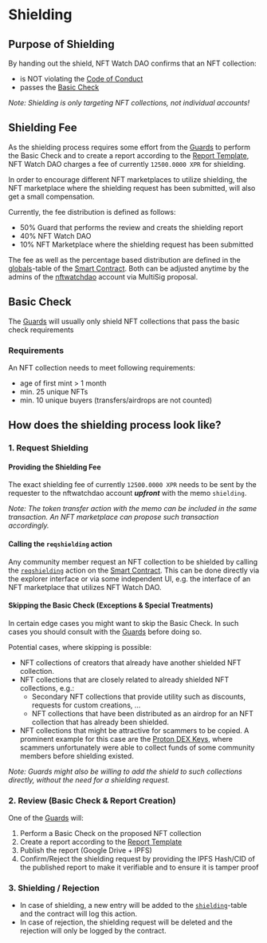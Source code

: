 # Shielding

## Purpose of Shielding

By handing out the shield, NFT Watch DAO confirms that an NFT collection:

- is NOT violating the [Code of Conduct](./code-of-conduct.md)
- passes the [Basic Check](./shielding.md#basic-check)

*Note: Shielding is only targeting NFT collections, not individual accounts!*

## Shielding Fee
As the shielding process requires some effort from the [Guards](guards.md) to perform the Basic Check and to create a report according to the [Report Template](https://docs.google.com/spreadsheets/d/1iSVNuCF7yMAfQfR6yZ1VLHVxWM6PFCtaySH5Nf34rRw/edit#gid=0), NFT Watch DAO charges a fee of currently `12500.0000 XPR` for shielding.

In order to encourage different NFT marketplaces to utilize shielding, the NFT marketplace where the shielding request has been submitted, will also get a small compensation.

Currently, the fee distribution is defined as follows:

- 50% Guard that performs the review and creats the shielding report
- 40% NFT Watch DAO
- 10% NFT Marketplace where the shielding request has been submitted

The fee as well as the percentage based distribution are defined in the [globals](https://explorer.xprnetwork.org/account/nftwatchdao?loadContract=true&tab=Tables&account=nftwatchdao&scope=nftwatchdao&limit=100&table=globals)-table of the [Smart Contract](./smart-contract.md). Both can be adjusted anytime by the admins of the [nftwatchdao](https://explorer.xprnetwork.org/account/nftwatchdao) account via MultiSig proposal.

## Basic Check

The [Guards](./guards.md) will usually only shield NFT collections that pass the basic check requirements

### Requirements

An NFT collection needs to meet following requirements:

- age of first mint > 1 month
- min. 25 unique NFTs
- min. 10 unique buyers (transfers/airdrops are not counted)

## How does the shielding process look like?

### 1. Request Shielding

#### Providing the Shielding Fee
The exact shielding fee of currently `12500.0000 XPR` needs to be sent by the requester to the nftwatchdao account ***upfront*** with the memo `shielding`.

*Note: The token transfer action with the memo can be included in the same transaction. An NFT marketplace can propose such transaction accordingly.*

#### Calling the `reqshielding` action
Any community member request an NFT collection to be shielded by calling the [`reqshielding`](https://explorer.xprnetwork.org/account/nftwatchdao?loadContract=true&tab=Actions&account=nftwatchdao&scope=nftwatchdao&limit=100&action=reqshielding) action on the [Smart Contract](./smart-contract.md#public). This can be done directly via the explorer interface or via some independent UI, e.g. the interface of an NFT marketplace that utilizes NFT Watch DAO.

#### Skipping the Basic Check (Exceptions & Special Treatments)
In certain edge cases you might want to skip the Basic Check. In such cases you should consult with the [Guards](./guards.md) before doing so.

Potential cases, where skipping is possible:

- NFT collections of creators that already have another shielded NFT collection.
- NFT collections that are closely related to already shielded NFT collections, e.g.:
    - Secondary NFT collections that provide utility such as discounts, requests for custom creations, ...
    - NFT collections that have been distributed as an airdrop for an NFT collection that has already been shielded.
- NFT collections that might be attractive for scammers to be copied. A prominent example for this case are the [Proton DEX Keys](https://soon.market/collections/353512453544), where scammers unfortunately were able to collect funds of some community members before shielding existed.

*Note: Guards might also be willing to add the shield to such collections directly, without the need for a shielding request.*

### 2. Review (Basic Check & Report Creation) 

One of the [Guards](./guards.md) will:

1. Perform a Basic Check on the proposed NFT collection
1. Create a report according to the [Report Template](https://docs.google.com/spreadsheets/d/1iSVNuCF7yMAfQfR6yZ1VLHVxWM6PFCtaySH5Nf34rRw/edit#gid=0)
1. Publish the report (Google Drive + IPFS)
1. Confirm/Reject the shielding request by providing the IPFS Hash/CID of the published report to make it verifiable and to ensure it is tamper proof

### 3. Shielding / Rejection

- In case of shielding, a new entry will be added to the [`shielding`](https://explorer.xprnetwork.org/account/nftwatchdao?loadContract=true&tab=Tables&account=nftwatchdao&scope=nftwatchdao&limit=100&table=shielding)-table and the contract will log this action.
- In case of rejection, the shielding request will be deleted and the rejection will only be logged by the contract.